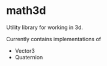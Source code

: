 # math3d
Utility library for working in 3d.

Currently contains implementations of
- Vector3
- Quaternion
